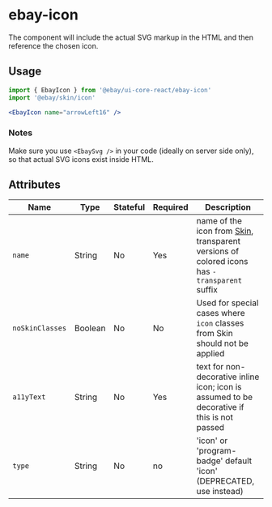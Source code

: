 # ebay-icon
The component will include the actual SVG markup in the HTML and then reference the chosen icon.

## Usage
```jsx
import { EbayIcon } from '@ebay/ui-core-react/ebay-icon'
import '@ebay/skin/icon'

<EbayIcon name="arrowLeft16" />
```

### Notes
Make sure you use `<EbaySvg />` in your code (ideally on server side only), so that actual SVG icons exist inside HTML.

## Attributes

Name | Type | Stateful | Required | Description
--- | --- | --- | --- | ---
`name` | String | No | Yes | name of the icon from [Skin](./types.ts), transparent versions of colored icons has `-transparent` suffix
`noSkinClasses` | Boolean | No | No | Used for special cases where `icon` classes from Skin should not be applied
`a11yText` | String | No | Yes | text for non-decorative inline icon; icon is assumed to be decorative if this is not passed
`type` | String | No | no | 'icon' or 'program-badge'  default 'icon' (DEPRECATED, use <EbayProgramBadge /> instead)
